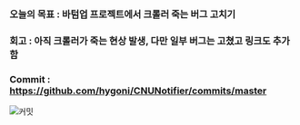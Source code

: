 ### 오늘의 목표 : 바텀업 프로젝트에서 크롤러 죽는 버그 고치기
### 회고 : 아직 크롤러가 죽는 현상 발생, 다만 일부 버그는 고쳤고 링크도 추가함
### Commit : https://github.com/hygoni/CNUNotifier/commits/master
![커밋](https://raw.githubusercontent.com/hygoni/Mogaco/master/%EC%BA%A1%EC%B2%98.PNG)

